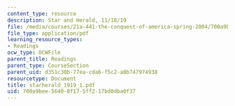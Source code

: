 ```yaml
---
content_type: resource
description: Star and Herald, 11/18/19
file: /media/courses/21a-441-the-conquest-of-america-spring-2004/700a9bee56408f175ff217bd0dba0f37_starherald_1919_1.pdf
file_type: application/pdf
learning_resource_types:
- Readings
ocw_type: OCWFile
parent_title: Readings
parent_type: CourseSection
parent_uid: d351c30b-77ea-cda6-f5c2-a0b747974938
resourcetype: Document
title: starherald_1919_1.pdf
uid: 700a9bee-5640-8f17-5ff2-17bd0dba0f37
---
```

